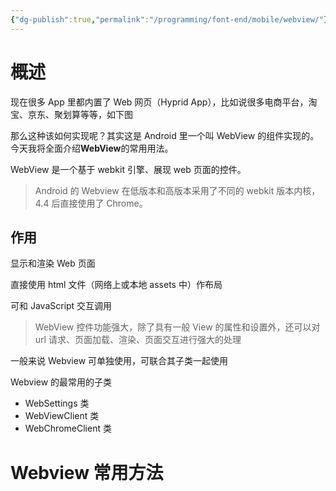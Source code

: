 ```yaml
---
{"dg-publish":true,"permalink":"/programming/font-end/mobile/webview/"}
---
```



# 概述

现在很多 App 里都内置了 Web 网页（Hyprid App），比如说很多电商平台，淘宝、京东、聚划算等等，如下图

那么这种该如何实现呢？其实这是 Android 里一个叫 WebView 的组件实现的。今天我将全面介绍**WebView**的常用用法。

WebView 是一个基于 webkit 引擎、展现 web 页面的控件。

> Android 的 Webview 在低版本和高版本采用了不同的 webkit 版本内核，4.4 后直接使用了 Chrome。

## 作用

显示和渲染 Web 页面

直接使用 html 文件（网络上或本地 assets 中）作布局

可和 JavaScript 交互调用

> WebView 控件功能强大，除了具有一般 View 的属性和设置外，还可以对 url 请求、页面加载、渲染、页面交互进行强大的处理

一般来说 Webview 可单独使用，可联合其子类一起使用

Webview 的最常用的子类

- WebSettings 类
- WebViewClient 类
- WebChromeClient 类

# Webview 常用方法
